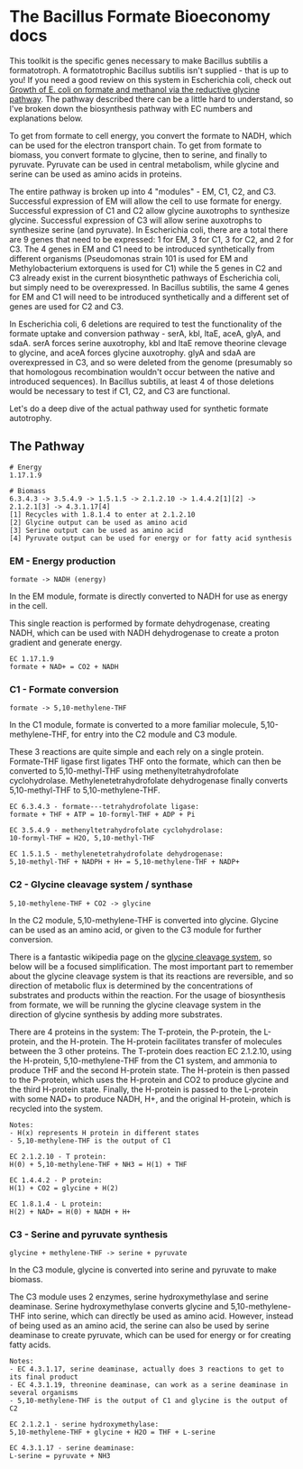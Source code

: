 
# The Bacillus Formate Bioeconomy docs
This toolkit is the specific genes necessary to make Bacillus subtilis a formatotroph. A formatotrophic Bacillus subtilis isn't supplied - that is up to you! If you need a good review on this system in Escherichia coli, check out [Growth of E. coli on formate and methanol via the reductive glycine pathway](https://doi.org/10.1038/s41589-020-0473-5). The pathway described there can be a little hard to understand, so I've broken down the biosynthesis pathway with EC numbers and explanations below. 

To get from formate to cell energy, you convert the formate to NADH, which can be used for the electron transport chain. To get from formate to biomass, you convert formate to glycine, then to serine, and finally to pyruvate. Pyruvate can be used in central metabolism, while glycine and serine can be used as amino acids in proteins. 

The entire pathway is broken up into 4 "modules" - EM, C1, C2, and C3. Successful expression of EM will allow the cell to use formate for energy. Successful expression of C1 and C2 allow glycine auxotrophs to synthesize glycine. Successful expression of C3 will allow serine auxotrophs to synthesize serine (and pyruvate). In Escherichia coli, there are a total there are 9 genes that need to be expressed: 1 for EM, 3 for C1, 3 for C2, and 2 for C3. The 4 genes in EM and C1 need to be introduced synthetically from different organisms (Pseudomonas strain 101 is used for EM and Methylobacterium extorquens is used for C1) while the 5 genes in C2 and C3 already exist in the current biosynthetic pathways of Escherichia coli, but simply need to be overexpressed. In Bacillus subtilis, the same 4 genes for EM and C1 will need to be introduced synthetically and a different set of genes are used for C2 and C3. 

In Escherichia coli, 6 deletions are required to test the functionality of the formate uptake and conversion pathway - serA, kbl, ltaE, aceA, glyA, and sdaA. serA forces serine auxotrophy, kbl and ltaE remove theorine clevage to glycine, and aceA forces glycine auxotrophy. glyA and sdaA are overexpressed in C3, and so were deleted from the genome (presumably so that homologous recombination wouldn't occur between the native and introduced sequences). In Bacillus subtilis, at least 4 of those deletions would be necessary to test if C1, C2, and C3 are functional. 

Let's do a deep dive of the actual pathway used for synthetic formate autotrophy. 

## The Pathway

```
# Energy 
1.17.1.9

# Biomass
6.3.4.3 -> 3.5.4.9 -> 1.5.1.5 -> 2.1.2.10 -> 1.4.4.2[1][2] -> 2.1.2.1[3] -> 4.3.1.17[4]
[1] Recycles with 1.8.1.4 to enter at 2.1.2.10
[2] Glycine output can be used as amino acid
[3] Serine output can be used as amino acid
[4] Pyruvate output can be used for energy or for fatty acid synthesis
```

### EM - Energy production

`formate -> NADH (energy)`

In the EM module, formate is directly converted to NADH for use as energy in the cell.

This single reaction is performed by formate dehydrogenase, creating NADH, which can be used with NADH dehydrogenase to create a proton gradient and generate energy. 

```
EC 1.17.1.9
formate + NAD+ = CO2 + NADH
```

### C1 - Formate conversion
`formate -> 5,10-methylene-THF`

In the C1 module, formate is converted to a more familiar molecule, 5,10-methylene-THF, for entry into the C2 module and C3 module. 

These 3 reactions are quite simple and each rely on a single protein. Formate-THF ligase first ligates THF onto the formate, which can then be converted to 5,10-methyl-THF using methenyltetrahydrofolate cyclohydrolase. Methylenetetrahydrofolate dehydrogenase finally converts 5,10-methyl-THF to 5,10-methylene-THF.

```
EC 6.3.4.3 - formate---tetrahydrofolate ligase:
formate + THF + ATP = 10-formyl-THF + ADP + Pi

EC 3.5.4.9 - methenyltetrahydrofolate cyclohydrolase:
10-formyl-THF = H2O, 5,10-methyl-THF

EC 1.5.1.5 - methylenetetrahydrofolate dehydrogenase:
5,10-methyl-THF + NADPH + H+ = 5,10-methylene-THF + NADP+
```

### C2 - Glycine cleavage system / synthase

`5,10-methylene-THF + CO2 -> glycine`

In the C2 module, 5,10-methylene-THF is converted into glycine. Glycine can be used as an amino acid, or given to the C3 module for further conversion.

There is a fantastic wikipedia page on the [glycine cleavage system](https://en.wikipedia.org/wiki/Glycine_cleavage_system), so below will be a focused simplification. The most important part to remember about the glycine cleavage system is that its reactions are reversible, and so direction of metabolic flux is determined by the concentrations of substrates and products within the reaction. For the usage of biosynthesis from formate, we will be running the glycine cleavage system in the direction of glycine synthesis by adding more substrates. 

There are 4 proteins in the system: The T-protein, the P-protein, the L-protein, and the H-protein. The H-protein facilitates transfer of molecules between the 3 other proteins. The T-protein does reaction EC 2.1.2.10, using the H-protein, 5,10-methylene-THF from the C1 system, and ammonia to produce THF and the second H-protein state. The H-protein is then passed to the P-protein, which uses the H-protein and CO2 to produce glycine and the third H-protein state. Finally, the H-protein is passed to the L-protein with some NAD+ to produce NADH, H+, and the original H-protein, which is recycled into the system. 

```
Notes:
- H(x) represents H protein in different states
- 5,10-methylene-THF is the output of C1

EC 2.1.2.10 - T protein:
H(0) + 5,10-methylene-THF + NH3 = H(1) + THF

EC 1.4.4.2 - P protein:
H(1) + CO2 = glycine + H(2)

EC 1.8.1.4 - L protein:
H(2) + NAD+ = H(0) + NADH + H+
```

### C3 - Serine and pyruvate synthesis

`glycine + methylene-THF -> serine + pyruvate`

In the C3 module, glycine is converted into serine and pyruvate to make biomass.

The C3 module uses 2 enzymes, serine hydroxymethylase and serine deaminase. Serine hydroxymethylase converts glycine and 5,10-methylene-THF into serine, which can directly be used as amino acid. However, instead of being used as an amino acid, the serine can also be used by serine deaminase to create pyruvate, which can be used for energy or for creating fatty acids.

```
Notes:
- EC 4.3.1.17, serine deaminase, actually does 3 reactions to get to its final product
- EC 4.3.1.19, threonine deaminase, can work as a serine deaminase in several organisms
- 5,10-methylene-THF is the output of C1 and glycine is the output of C2

EC 2.1.2.1 - serine hydroxymethylase:
5,10-methylene-THF + glycine + H2O = THF + L-serine

EC 4.3.1.17 - serine deaminase:
L-serine = pyruvate + NH3
```

